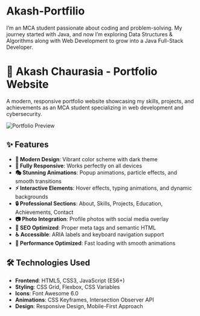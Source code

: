 # Akash-Portfilio
I’m an MCA student passionate about coding and problem-solving. My journey started with Java, and now I’m exploring Data Structures &amp; Algorithms along with Web Development to grow into a Java Full-Stack Developer.
# 🚀 Akash Chaurasia - Portfolio Website

A modern, responsive portfolio website showcasing my skills, projects, and achievements as an MCA student specializing in web development and cybersecurity.

![Portfolio Preview](assets/images/portfolio-preview.png)

## ✨ Features

- **🎨 Modern Design**: Vibrant color scheme with dark theme
- **📱 Fully Responsive**: Works perfectly on all devices
- **🎭 Stunning Animations**: Popup animations, particle effects, and smooth transitions
- **⚡ Interactive Elements**: Hover effects, typing animations, and dynamic backgrounds
- **🔒 Professional Sections**: About, Skills, Projects, Education, Achievements, Contact
- **📷 Photo Integration**: Profile photos with social media overlay
- **🎯 SEO Optimized**: Proper meta tags and semantic HTML
- **♿ Accessible**: ARIA labels and keyboard navigation support
- **🚀 Performance Optimized**: Fast loading with smooth animations

## 🛠️ Technologies Used

- **Frontend**: HTML5, CSS3, JavaScript (ES6+)
- **Styling**: CSS Grid, Flexbox, CSS Variables
- **Icons**: Font Awesome 6.0
- **Animations**: CSS Keyframes, Intersection Observer API
- **Design**: Responsive Design, Mobile-First Approach

